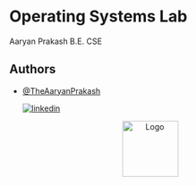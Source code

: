 
# Operating Systems Lab

Aaryan Prakash
B.E. CSE


## Authors

- [@TheAaryanPrakash](https://github.com/TheAaryanPrakash)

    [![linkedin](https://img.shields.io/badge/linkedin-0A66C2?style=for-the-badge&logo=linkedin&logoColor=white)](https://www.linkedin.com/in/aaryan-prakash/)

<p align="center">
    <img src="https://img.freepik.com/premium-vector/operating-system-icon-software-element-symbol-vector_883533-879.jpg" alt="Logo" width="100">
</p>


